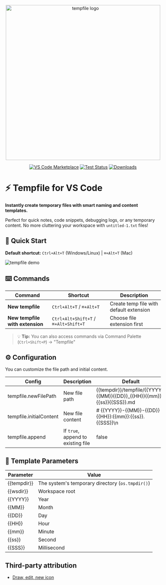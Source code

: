 <p align="center">
  <img width="500" src="https://user-images.githubusercontent.com/515948/194064360-6842f71d-7c8d-444e-a819-0b509d3169f8.png" alt="tempfile logo" />
</p>

<p align="center">
  <a href="https://marketplace.visualstudio.com/items?itemName=wtetsu.tempfile"><img src="https://img.shields.io/visual-studio-marketplace/v/wtetsu.tempfile?style=flat-square&label=VS%20Code%20Marketplace&logo=visual-studio-code" alt="VS Code Marketplace"/></a>
  <a href="https://github.com/wtetsu/vscode-tempfile/actions/workflows/test.yml"><img src="https://img.shields.io/github/actions/workflow/status/wtetsu/vscode-tempfile/test.yml?style=flat-square&label=Tests&logo=github" alt="Test Status" /></a>
  <a href="https://marketplace.visualstudio.com/items?itemName=wtetsu.tempfile"><img src="https://img.shields.io/visual-studio-marketplace/d/wtetsu.tempfile?style=flat-square&label=Downloads&logo=visual-studio-code" alt="Downloads"/></a>
</p>

# ⚡ Tempfile for VS Code

**Instantly create temporary files with smart naming and content templates.**

Perfect for quick notes, code snippets, debugging logs, or any temporary content. No more cluttering your workspace with `untitled-1.txt` files!

## 🚀 Quick Start

**Default shortcut:** `Ctrl+Alt+T` (Windows/Linux) | `⌘+Alt+T` (Mac)


<img src="https://user-images.githubusercontent.com/515948/194067735-9d81973d-71f5-48cc-b6c6-c3e7f3e9d04b.gif" alt="tempfile demo">

## ⌨️ Commands

| Command | Shortcut | Description |
|---------|----------|-------------|
| **New tempfile** | `Ctrl+Alt+T` / `⌘+Alt+T` | Create temp file with default extension |
| **New tempfile with extension** | `Ctrl+Alt+Shift+T` / `⌘+Alt+Shift+T` | Choose file extension first |

> 💡 **Tip:** You can also access commands via Command Palette (`Ctrl+Shift+P`) → "Tempfile"

## ⚙️ Configuration

You can customize the file path and initial content.

| Config                  | Description                        | Default                                                                 |
| ----------------------- | ---------------------------------- | ----------------------------------------------------------------------- |
| tempfile.newFilePath    | New file path                      | {{tempdir}}/tempfile/{{YYYY}}{{MM}}{{DD}}\_{{HH}}{{mm}}{{ss}}{{SSS}}.md |
| tempfile.initialContent | New file content                   | # {{YYYY}}-{{MM}}-{{DD}} {{HH}}:{{mm}}:{{ss}}.{{SSS}}\n                 |
| tempfile.append         | If `true`, append to existing file | false                                                                   |


## 🔧 Template Parameters

| Parameter   | Value                                            |
| ----------- | ------------------------------------------------ |
| {{tempdir}} | The system's temporary directory (`os.tmpdir()`) |
| {{wsdir}}   | Workspace root                                   |
| {{YYYY}}    | Year                                             |
| {{MM}}      | Month                                            |
| {{DD}}      | Day                                              |
| {{HH}}      | Hour                                             |
| {{mm}}      | Minute                                           |
| {{ss}}      | Second                                           |
| {{SSS}}     | Millisecond                                      |


## Third-party attribution

- [Draw, edit, new icon](https://www.iconfinder.com/icons/3994420/draw_edit_new_pen_write_icon)
